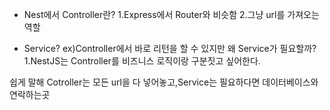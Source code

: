 - Nest에서 Controller란?
1.Express에서 Router와 비슷함
2.그냥 url를 가져오는 역할

- Service?
ex)Controller에서 바로 리턴을 할 수 있지만 왜 Service가 필요할까?
1.NestJS는 Controller를 비즈니스 로직이랑 구분짓고 싶어한다.

쉽게 말해
Cotroller는 모든 url을 다 넣어놓고,Service는 필요하다면 데이터베이스와 연락하는곳